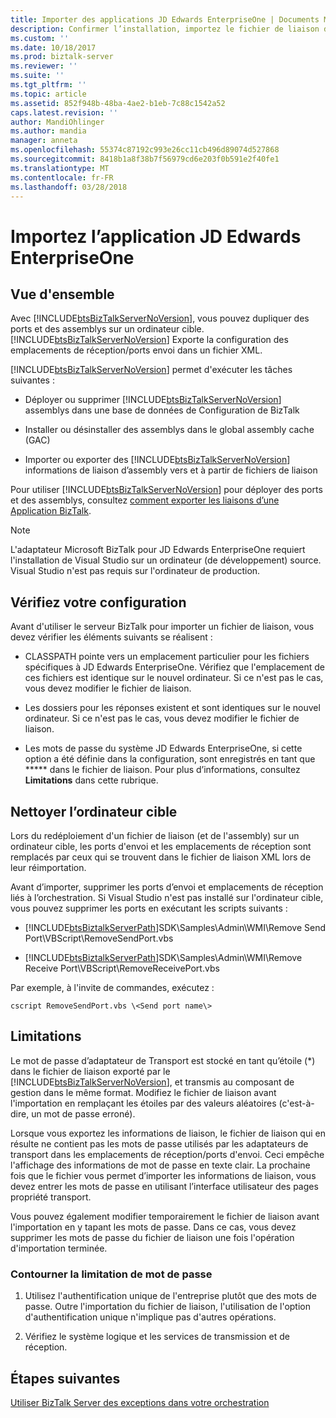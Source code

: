```yaml
---
title: Importer des applications JD Edwards EnterpriseOne | Documents Microsoft
description: Confirmer l’installation, importez le fichier de liaison d’application et examiner les limitations de l’adaptateur JD Edwards EnterpriseOne dans BizTalk Server
ms.custom: ''
ms.date: 10/18/2017
ms.prod: biztalk-server
ms.reviewer: ''
ms.suite: ''
ms.tgt_pltfrm: ''
ms.topic: article
ms.assetid: 852f948b-48ba-4ae2-b1eb-7c88c1542a52
caps.latest.revision: ''
author: MandiOhlinger
ms.author: mandia
manager: anneta
ms.openlocfilehash: 55374c87192c993e26cc11cb496d89074d527868
ms.sourcegitcommit: 8418b1a8f38b7f56979cd6e203f0b591e2f40fe1
ms.translationtype: MT
ms.contentlocale: fr-FR
ms.lasthandoff: 03/28/2018
---
```

# <a name="import-the-jd-edwards-enterpriseone-application"></a>Importez l’application JD Edwards EnterpriseOne
  
## <a name="overview"></a>Vue d'ensemble
Avec [!INCLUDE[btsBizTalkServerNoVersion](../includes/btsbiztalkservernoversion-md.md)], vous pouvez dupliquer des ports et des assemblys sur un ordinateur cible. [!INCLUDE[btsBizTalkServerNoVersion](../includes/btsbiztalkservernoversion-md.md)] Exporte la configuration des emplacements de réception/ports envoi dans un fichier XML.  
  
 [!INCLUDE[btsBizTalkServerNoVersion](../includes/btsbiztalkservernoversion-md.md)] permet d'exécuter les tâches suivantes :  
  
-   Déployer ou supprimer [!INCLUDE[btsBizTalkServerNoVersion](../includes/btsbiztalkservernoversion-md.md)] assemblys dans une base de données de Configuration de BizTalk  
  
-   Installer ou désinstaller des assemblys dans le global assembly cache (GAC)  
  
-   Importer ou exporter des [!INCLUDE[btsBizTalkServerNoVersion](../includes/btsbiztalkservernoversion-md.md)] informations de liaison d’assembly vers et à partir de fichiers de liaison  
  
Pour utiliser [!INCLUDE[btsBizTalkServerNoVersion](../includes/btsbiztalkservernoversion-md.md)] pour déployer des ports et des assemblys, consultez [comment exporter les liaisons d’une Application BizTalk](../core/how-to-export-bindings-for-a-biztalk-application.md).  
  
> [!NOTE]
>  L'adaptateur Microsoft BizTalk pour JD Edwards EnterpriseOne requiert l'installation de Visual Studio sur un ordinateur (de développement) source. Visual Studio n'est pas requis sur l'ordinateur de production.  

## <a name="confirm-your-setup"></a>Vérifiez votre configuration
Avant d'utiliser le serveur BizTalk pour importer un fichier de liaison, vous devez vérifier les éléments suivants se réalisent :  
  
-   CLASSPATH pointe vers un emplacement particulier pour les fichiers spécifiques à JD Edwards EnterpriseOne. Vérifiez que l'emplacement de ces fichiers est identique sur le nouvel ordinateur. Si ce n'est pas le cas, vous devez modifier le fichier de liaison.  
  
-   Les dossiers pour les réponses existent et sont identiques sur le nouvel ordinateur. Si ce n'est pas le cas, vous devez modifier le fichier de liaison.  
  
-   Les mots de passe du système JD Edwards EnterpriseOne, si cette option a été définie dans la configuration, sont enregistrés en tant que ***** dans le fichier de liaison. Pour plus d’informations, consultez **Limitations** dans cette rubrique.

## <a name="clean-the-target-computer"></a>Nettoyer l’ordinateur cible
Lors du redéploiement d'un fichier de liaison (et de l'assembly) sur un ordinateur cible, les ports d'envoi et les emplacements de réception sont remplacés par ceux qui se trouvent dans le fichier de liaison XML lors de leur réimportation.  
  
Avant d’importer, supprimer les ports d’envoi et emplacements de réception liés à l’orchestration. Si Visual Studio n'est pas installé sur l'ordinateur cible, vous pouvez supprimer les ports en exécutant les scripts suivants :  
  
- [!INCLUDE[btsBiztalkServerPath](../includes/btsbiztalkserverpath-md.md)]SDK\Samples\Admin\WMI\Remove Send Port\VBScript\RemoveSendPort.vbs  
  
- [!INCLUDE[btsBiztalkServerPath](../includes/btsbiztalkserverpath-md.md)]SDK\Samples\Admin\WMI\Remove Receive Port\VBScript\RemoveReceivePort.vbs  

Par exemple, à l'invite de commandes, exécutez :  
  
```
cscript RemoveSendPort.vbs \<Send port name\>
```
## <a name="limitations"></a>Limitations
Le mot de passe d’adaptateur de Transport est stocké en tant qu’étoile (*) dans le fichier de liaison exporté par le [!INCLUDE[btsBizTalkServerNoVersion](../includes/btsbiztalkservernoversion-md.md)], et transmis au composant de gestion dans le même format. Modifiez le fichier de liaison avant l'importation en remplaçant les étoiles par des valeurs aléatoires (c'est-à-dire, un mot de passe erroné).  
  
 Lorsque vous exportez les informations de liaison, le fichier de liaison qui en résulte ne contient pas les mots de passe utilisés par les adaptateurs de transport dans les emplacements de réception/ports d'envoi. Ceci empêche l'affichage des informations de mot de passe en texte clair. La prochaine fois que le fichier vous permet d’importer les informations de liaison, vous devez entrer les mots de passe en utilisant l’interface utilisateur des pages propriété transport.  
  
 Vous pouvez également modifier temporairement le fichier de liaison avant l'importation en y tapant les mots de passe. Dans ce cas, vous devez supprimer les mots de passe du fichier de liaison une fois l'opération d'importation terminée.  
  
### <a name="work-around-the-password-limitation"></a>Contourner la limitation de mot de passe  
  
1.  Utilisez l'authentification unique de l'entreprise plutôt que des mots de passe. Outre l'importation du fichier de liaison, l'utilisation de l'option d'authentification unique n'implique pas d'autres opérations.  
  
2.  Vérifiez le système logique et les services de transmission et de réception.  


## <a name="next-steps"></a>Étapes suivantes
[Utiliser BizTalk Server des exceptions dans votre orchestration](../core/using-biztalk-server-exception-handling3.md)
